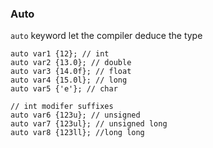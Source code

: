 ### Auto

`auto` keyword let the compiler deduce the type

	auto var1 {12}; // int
	auto var2 {13.0}; // double
	auto var3 {14.0f}; // float
	auto var4 {15.0l}; // long
	auto var5 {'e'}; // char

	// int modifer suffixes
	auto var6 {123u}; // unsigned
	auto var7 {123ul}; // unsigned long
	auto var8 {123ll}; //long long